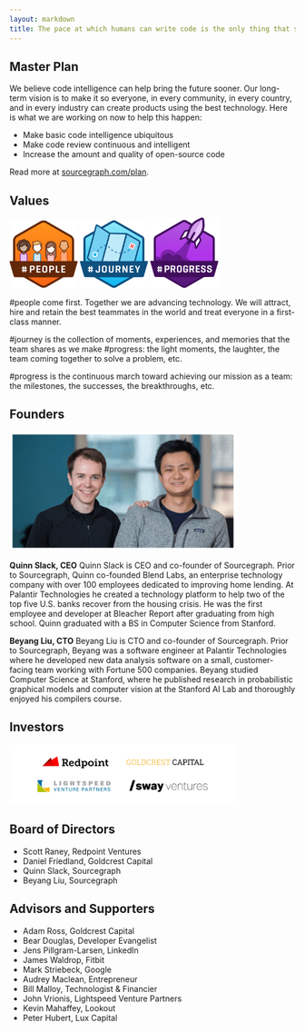 ```yaml
---
layout: markdown
title: The pace at which humans can write code is the only thing that stands between us and flying cars, a habitat on Mars, and a cure for cancer 
---
```


## Master Plan 
We believe code intelligence can help bring the future sooner. Our long-term vision is to make it so everyone, in every community, in every country, and in every industry can create products using the best technology. Here is what we are working on now to help this happen:

* Make basic code intelligence ubiquitous
* Make code review continuous and intelligent
* Increase the amount and quality of open-source code

Read more at [sourcegraph.com/plan](/plan).

## Values
<img width="120px" src="/assets/images/about-hash-people.png"> <img width="120px" src="/assets/images/about-hash-journey.png"> <img width="120px" src="/assets/images/about-hash-progress.png">

#people come first. Together we are advancing technology. We will attract, hire and retain the best teammates in the world and treat everyone in a first-class manner.

#journey is the collection of moments, experiences, and memories that the team shares as we make #progress: the light moments, the laughter, the team coming together to solve a problem, etc.

#progress is the continuous march toward achieving our mission as a team: the milestones, the successes, the breakthroughs, etc.

## Founders 

<img width="400px" src="/assets/images/about-founders.png">

**Quinn Slack, CEO**
Quinn Slack is CEO and co-founder of Sourcegraph. Prior to Sourcegraph, Quinn co-founded Blend Labs, an enterprise technology company with over 100 employees dedicated to improving home lending. At Palantir Technologies he created a technology platform to help two of the top five U.S. banks recover from the housing crisis. He was the first employee and developer at Bleacher Report after graduating from high school. Quinn graduated with a BS in Computer Science from Stanford.

**Beyang Liu, CTO** 
Beyang Liu is CTO and co-founder of Sourcegraph. Prior to Sourcegraph, Beyang was a software engineer at Palantir Technologies where he developed new data analysis software on a small, customer-facing team working with Fortune 500 companies. Beyang studied Computer Science at Stanford, where he published research in probabilistic graphical models and computer vision at the Stanford AI Lab and thoroughly enjoyed his compilers course.

## Investors

<img width="400px" src="/assets/images/about-investors.png">

## Board of Directors 

- Scott Raney, Redpoint Ventures
- Daniel Friedland, Goldcrest Capital
- Quinn Slack, Sourcegraph
- Beyang Liu, Sourcegraph

## Advisors and Supporters 

* Adam Ross, Goldcrest Capital
* Bear Douglas, Developer Evangelist
* Jens Pillgram-Larsen, LinkedIn
* James Waldrop, Fitbit
* Mark Striebeck, Google
* Audrey Maclean, Entrepreneur
* Bill Malloy, Technologist & Financier
* John Vrionis, Lightspeed Venture Partners
* Kevin Mahaffey, Lookout
* Peter Hubert, Lux Capital
